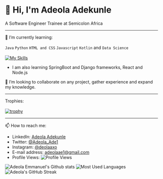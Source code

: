 # 👋 Hi, I'm Adeola Adekunle
A Software Engineer Trainee at Semicolon Africa 
__________________________________________________________________________________________________________________________________________________________

🌱 I’m currently learning:\
\
`Java` `Python` `HTML and CSS` `Javascript` `Kotlin` and `Data Science`\
\
[![My Skills](https://skillicons.dev/icons?i=java,python,html,css,js,postman,react)](https://skillicons.dev)


- I am also learning SpringBoot and Django frameworks, React and Node.js
 
 💞️ I’m looking to collaborate on any project, gather experience and expand my knowledge.
 
 ----------------------------------------------------------------------------------------------------------------------------------------------------------
 Trophies:\
 \
 [![trophy](https://github-profile-trophy.vercel.app/?username=RevEmmanuel&theme=nord)](https://github.com/RevEmmanuel/github-profile-trophy)
 __________________________________________________________________________________________________________________________________________________________
 📫 How to reach me:
 - LinkedIn: [Adeola Adekunle](www.linkedin.com/in/adeola-adekunle-emmanuel)
 - Twitter: [@Adeola_Ade1](https://twitter.com/Adeola_Ade1)
 - Instagram: [@deolaaxo](https://www.instagram.com/deolaaxo/)
 - E-mail address: [adeolaae1@gmail.com](adeolaae1@gmail.com)
 - Profile Views: ![Profile Views](https://komarev.com/ghpvc/?username=RevEmmanuel&color=brightgreen&style=flat-square)
 
 ![Adeola Emmanuel's Github stats](https://github-readme-stats.vercel.app/api?username=RevEmmanuel&theme=highcontrast&show_icons=true&count_private=true)
 ![Most Used Languages](https://github-readme-stats.vercel.app/api/top-langs/?username=RevEmmanuel&layout=compact)
 ![Adeola's GitHub Streak](https://github-readme-streak-stats.herokuapp.com?user=RevEmmanuel&theme=cobalt&date_format=j%20M%5B%20Y%5D&background=000000&border=7536B2&stroke=9243DD&ring=89502D&fire=FF9554&currStreakNum=D280FF&sideNums=BC52FF&currStreakLabel=64EAE2&sideLabels=48A8A2&dates=A42EE5)
 
<!---
RevEmmanuel/RevEmmanuel is a ✨ special ✨ repository because its `README.md` (this file) appears on your GitHub profile.
You can click the Preview link to take a look at your changes.
--->
